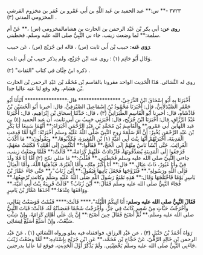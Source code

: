 ٣٧٢٣ -** س:** عبد الحميد بن عَبد اللَّهِ بن أَبي عَمْرو بن عُمَر بن مخزوم القرشي المخزومي المدني (٣) .

**روى عن:** أبي بكر بْن عَبْد الرحمن بن الحارث بن هشامالمخزومي (س) ،** عَنْ أم سلمة:** لما وضعت زينب، جاء ني النَّبِيُّ صلى الله عليه وسلم. فخطبني.

**رَوَى عَنه:** حبيب بْن أَبي ثابت (س) ، قاله ابن جُرَيْج (س) ، عَن حبيب.

وَقَال أَبُو حَاتِم (١) : روى عنه ابْن جُرَيْج، ولم يذكر حبيب بْن أَبي ثابت.

ذكره ابنُ حِبَّان في كتاب "الثقات" (٢) .

روى له النَّسَائي. هَذَا الْحَدِيث الواحد مقرونا بالقاسم بْن مُحَمَّد بْن عَبْدِ الرحمن بْن الحارث بْن هشام، وقد وقع لنا عنه عاليا جدا.

أَخْبَرَنَا بِهِ أَبُو إِسْحَاقَ ابْنُ الدَّرَجِيِّ،**************** قال:**************** أَنْبَأَنَا أَبُو جَعْفَرٍ الصَّيْدَلانِيُّ، قال: أَخْبَرَنَا مَحْمُودُ بْنُ إِسْمَاعِيلَ الصَّيْرَفِيُّ، قال: أخبرنا أَبُو الْحُسَيْنِ بْنُ فَاذْشَاهِ، قال: أخبرنا أَبُو الْقَاسِمِ الطَّبَرَانِيُّ (٣) ، قال: حَدَّثَنَا إسحاق بْن إِبْرَاهِيم، قال: أَخْبَرَنَا عَبْدُ الرَّزَّاقِ، قال: أَخْبَرَنَا ابْنُ جُرَيْج، قال: أَخْبَرَنِي حَبِيبُ بن أَبي ثابت، أن عبد الحميد (٤) بن عَبد اللهابن أَبي عَمْرو،** والْقَاسِمَ بْنَ مُحَمَّدِ بْنِ عَبْدِ الرَّحْمَنِ أَخْبَرَاهُ:** أَنَّهُمَا سَمِعَا أَبَا بَكْرِ بْنَ عَبْدِ الرَّحْمَنِ يُخْبِرُ: أَنَّ أُمَّ سَلَمَةَ زوج النَّبِيّ صَلَّى اللَّهُ عَلَيْهِ وسلم أَخْبَرَتْهُ: أَنَّهَا لَمَّا قَدِمَتِ الْمَدِينَةَ، أَخْبَرَتْهُمْ أَنَّهَا بِنْتَ أَبِي أُمَيَّةَ (١) بْنِ الْمُغِيرَةِ، فَكَذَّبُوهَا،** ويَقُولُونَ:** مَا أَكْذَبَ الْغَرِائِبَ. حَتَّى أَنْشَأَ نَاسٌ مِنْهُمْ إِلَى الْحَجِّ،** فَقَالُوا:** أَتَكْتُبِينَ إِلَى أَهْلِكِ؟ فَكَتَبَتْ مَعَهُمْ، فَرَجَعُوا إِلَى الْمَدِينَةِ يُصَدِّقُونَهَا، فَازْدَادَتْ عَلَيْهِمْ كَرَامَةً،** قَالَتْ:** فَلَمَّا وضَعْتُ زينب، جاءني النَّبِيّ صلى الله عليه وسلم فَخَطَبَنِي،** فَقُلْتُ:** مَا مثلي نكح (٢) أَمَّا أَنَا فَلا ولَدَ فِيَّ وأَنَا غَيُورٌ، ذَاتُ عِيَالٍ.** قال:** أَنَا أَكْبَرُ مِنْكِ، وأَمَّا الْغَيْرَةَ. فَيُذْهِبُهَا اللَّهُ، وأَمَّا الْعِيَالُ فَإِلَى اللَّهِ ورَسُولِهِ".** فَتَزَوَّجَهَا فَجَعَلَ يَأْتِيهَا فَيَقُولُ:** أَيْنَ زُنَابُ"،** حَتَّى جَاءَ عَمَّارُ بْنُ يَاسِرٍ يَوْمًا فَاخْتَلَجَهَا وَقَال:** هَذِهِ تَمْنَعُ رَسُولَ اللَّهِ صَلَّى اللَّهُ عَلَيْهِ وسَلَّمَ وكانت تُرْضِعُهَا،** فَجَاءَ النَّبِيُّ صلى الله عليه وسلم فَقَالَ:** أَيْنَ زُنَابُ؟ "قَالَتْ قَرِيبَةُ بِنْتُ أَبِي أُمَيَّةَ،** ووَافَقَهَا عِنْدَهَا:** أَخَذَهَا عَمَّارُ بْنُ يَاسِرٍ.

**فَقَالَ النَّبِيُّ صلى الله عليه وسلم:** أَنَا آتِيكُمُ اللَّيْلَةَ"،**** قَالَتْ:**** فَقُمْتُ فَوَضَعْتُ ثِفَالِي، وأَخْرَجْتُ حَبَّاتٍ مِنْ شَعِيرٍ كَانَتْ فِي جَرٍّ، وأَخْرَجْتُ شَحْمًا فَعَصَدْتُهُ لَهُ، قَالَتْ: فَبَاتَ النَّبِيُّ صلى الله عليه وسلم،** ثُمَّ أَصْبَحَ فَقَالَ حِينَ أَصْبَحَ:** إِنَّ بِكِ عَلَى أَهْلِكِ كَرَامَةً، وإِنْ شِئْتِ سَبَّعْتُ، وإِنْ أُسَبِّعْ أُسَبِّعْ لِنِسَائِي.

رَوَاهُ أَحْمَدُ بْنُ حَنْبَلٍ (٣) ، عن عَبْدِ الرزاق، فوافقناه فيه بعلو.ورواه النَّسَائي (١) ، عَنْ عَبْد الرحمن بْنِ خَالِدٍ الرَّقِّيّ، عَنْ حَجَّاجِ بْن مُحَمَّد،** عَنِ ابْن جُرَيْج بِإِسْنَادِهِ:** لَمَّا وضَعْتُ زَيْنَبَ جَاءَنِي النَّبِيُّ صلى الله عليه وسلم يَخْطِبُنِي. ولَمْ يَذْكُرْ أَوَّلَ الْحَدِيثِ، فوقع لنا عاليا بدرجتين.